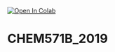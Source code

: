 
[![Open In Colab](https://colab.research.google.com/assets/colab-badge.svg)](https://colab.research.google.com/github/mccullaghlab/CHEM571B_2019)

# CHEM571B_2019
 
